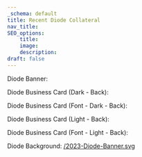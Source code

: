 ```yaml
---
_schema: default
title: Recent Diode Collateral
nav_title:
SEO_options:
    title:
    image:
    description:
draft: false
---
```

Diode Banner:

Diode Business Card (Dark - Back):

Diode Business Card (Font - Dark - Back):

Diode Business Card (Light - Back):

Diode Business Card (Font - Light - Back):

Diode Background: [/2023-Diode-Banner.svg](/2023-Diode-Banner.svg)

&nbsp;

&nbsp;
